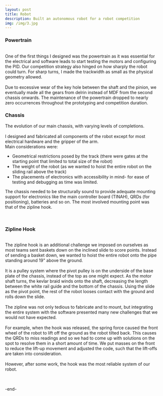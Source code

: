 ```yaml
---
layout: post
title: Robot
description: Built an autonomous robot for a robot competition
img: /img/3.jpg
---
```

<h3> Powertrain </h3>

<br/>
<div style="width=100%;">
	<span class="col half"> 
		One of the first things I designed was the powertrain as it was essential for the electrical and software leads to start testing the motors and configuring the PID. Our competition strategy also hinged on how sharply the robot could turn. For sharp turns, I made the trackwidth as small as the physical geometry allowed.
		<br/><br/>
		Due to excessive wear of the key hole between the shaft and the pinion, we eventually made all the gears from delrin instead of MDF from the second chassis onwards. The maintenance of the powertrain dropped to nearly zero occurrences throughout the prototyping and competition duration.
	</span>
	<img class="col half" src="{{ site.baseurl }}/img/robot_powertrain.jpg" alt="" title="first powertrain iteration"/>
</div>

<h3> Chassis </h3>

<div>
	<img class="col three" src="{{ site.baseurl }}/img/robot_chassis.svg" alt="" title="Chassis evolution through three iterations"/>
</div>

<div class="col three caption">
	The evolution of our main chassis, with varying levels of completions.
</div>

<br/>
 I designed and fabricated all components of the robot except for most electrical hardware and the gripper of the arm. 
 <br/>
 Main considerations were:
 <ul>
 	<li> Geometrical restrictions posed by the track (there were gates at the starting point that limited to total size of the robot) 
 	</li>
 	<li> The weight of the robot (as we wanted to hoist the entire robot on the sliding rail above the track) 
 	</li>
 	<li> The placements of electronics with accessibility in mind- for ease of testing and debugging as time was limited. 
 	</li>
 </ul>

 The chassis needed to be structurally sound to provide adequate mounting support for electronics like the main controller board (TINAH), QRDs (for positioning), batteries and so on. The most involved mounting point was that of the zipline hook.

<br/>
<h3> Zipline Hook </h3>

<br/>
<div>
	<img class="col three" src="{{ site.baseurl }}/img/robot_zipline.jpg" alt="" title="mechanisms of zipline hook"/>
</div>

<div>
	The zipline hook is an additional challenge we imposed on ourselves as most teams sent baskets down on the inclined slide to score points. Instead of sending a basket down, we wanted to hoist the entire robot onto the pipe standing around 19" above the ground.
	<br/><br/>
	It is a pulley system where the pivot pulley is on the underside of the base plate of the chassis, instead of the top as one might expect. As the motor shaft turns, the kevlar braid winds onto the shaft, decreasing the length between the white rail guide and the bottom of the chassis.  Using the slide as the pivot point, the rest of the robot looses contact with the ground and rolls down the slide.
	<br/><br/>
	The zipline was not only tedious to fabricate and to mount, but integrating the entire system with the software presented many new challenges that we would not have expected. 
	<br/><br/>
	For example, when the hook was released, the spring force caused the front wheel of the robot to lift off the ground as the robot tilted back. This causes the QRDs to miss readings and so we had to come up with solutions on the spot to resolve them in a short amount of time. We put masses on the front to reduce the lift-up movement and adjusted the code, such that the lift-offs are taken into consideration.
	<br/><br/>
	However, after some work, the hook was the most reliable system of our robot.
</div>

<div>
	<img class="col three" src="{{ site.baseurl }}/img/robot_sliding.gif" alt="" title="robot hoist up onto zipline and sliding down"/>
</div>

<br/><br/>
-end-

<br/><br/>




